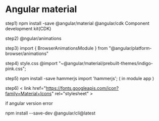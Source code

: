 Angular material
=============================


step1)
npm install -save @angular/material @angular/cdk
Component development kit(CDK)

step2)
@ngular/animations

step3)
import { BrowserAnimationsModule } from "@angular/platform-browser/animations"

step4) style.css
@import "~@angular/material/prebuilt-themes/indigo-pink.css";

step5)
npm install -save hammerjs
 import 'hammerjs'; ( in module app )

 step6)
&lt; link href="https://fonts.googleapis.com/icon?family=Material+Icons" rel="stylesheet" &gt;


if angular version error

npm install --save-dev @angular/cli@latest
